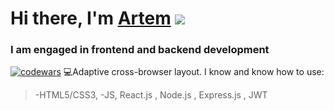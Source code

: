 # Hi there, I'm [Artem](https://github.com/temaweb10) ![](https://github.com/blackcater/blackcater/raw/main/images/Hi.gif) 

### I am engaged in frontend and backend development
[![codewars](https://www.codewars.com/users/temaweb10/badges/large)](https://www.codewars.com/users/temaweb10) 
💻Adaptive cross-browser layout. I know and know how to use:

> -HTML5/CSS3,
> -JS, React.js , Node.js , Express.js , JWT


